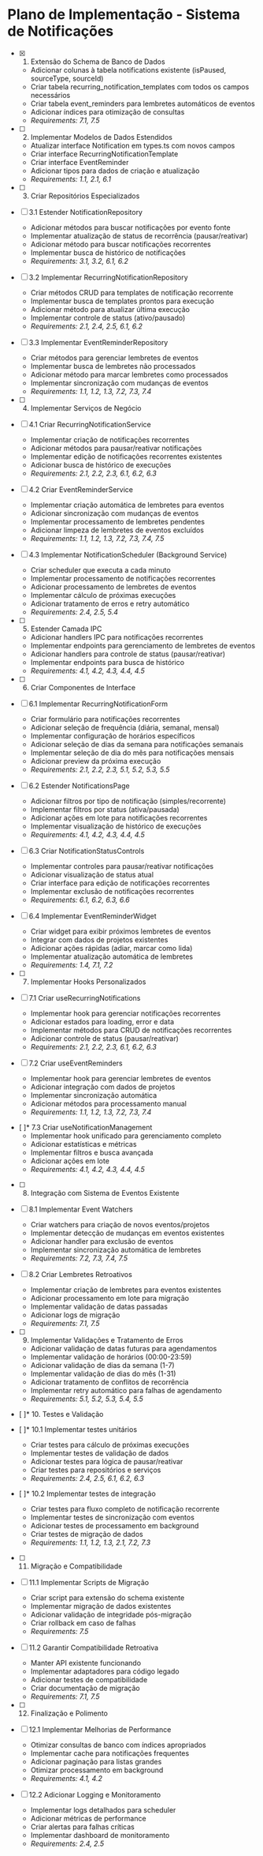 # Plano de Implementação - Sistema de Notificações

- [x] 1. Extensão do Schema de Banco de Dados
  - Adicionar colunas à tabela notifications existente (isPaused, sourceType, sourceId)
  - Criar tabela recurring_notification_templates com todos os campos necessários
  - Criar tabela event_reminders para lembretes automáticos de eventos
  - Adicionar índices para otimização de consultas
  - _Requirements: 7.1, 7.5_

- [ ] 2. Implementar Modelos de Dados Estendidos
  - Atualizar interface Notification em types.ts com novos campos
  - Criar interface RecurringNotificationTemplate
  - Criar interface EventReminder
  - Adicionar tipos para dados de criação e atualização
  - _Requirements: 1.1, 2.1, 6.1_

- [ ] 3. Criar Repositórios Especializados
- [ ] 3.1 Estender NotificationRepository
  - Adicionar métodos para buscar notificações por evento fonte
  - Implementar atualização de status de recorrência (pausar/reativar)
  - Adicionar método para buscar notificações recorrentes
  - Implementar busca de histórico de notificações
  - _Requirements: 3.1, 3.2, 6.1, 6.2_

- [ ] 3.2 Implementar RecurringNotificationRepository
  - Criar métodos CRUD para templates de notificação recorrente
  - Implementar busca de templates prontos para execução
  - Adicionar método para atualizar última execução
  - Implementar controle de status (ativo/pausado)
  - _Requirements: 2.1, 2.4, 2.5, 6.1, 6.2_

- [ ] 3.3 Implementar EventReminderRepository
  - Criar métodos para gerenciar lembretes de eventos
  - Implementar busca de lembretes não processados
  - Adicionar método para marcar lembretes como processados
  - Implementar sincronização com mudanças de eventos
  - _Requirements: 1.1, 1.2, 1.3, 7.2, 7.3, 7.4_

- [ ] 4. Implementar Serviços de Negócio
- [ ] 4.1 Criar RecurringNotificationService
  - Implementar criação de notificações recorrentes
  - Adicionar métodos para pausar/reativar notificações
  - Implementar edição de notificações recorrentes existentes
  - Adicionar busca de histórico de execuções
  - _Requirements: 2.1, 2.2, 2.3, 6.1, 6.2, 6.3_

- [ ] 4.2 Criar EventReminderService
  - Implementar criação automática de lembretes para eventos
  - Adicionar sincronização com mudanças de eventos
  - Implementar processamento de lembretes pendentes
  - Adicionar limpeza de lembretes de eventos excluídos
  - _Requirements: 1.1, 1.2, 1.3, 7.2, 7.3, 7.4, 7.5_

- [ ] 4.3 Implementar NotificationScheduler (Background Service)
  - Criar scheduler que executa a cada minuto
  - Implementar processamento de notificações recorrentes
  - Adicionar processamento de lembretes de eventos
  - Implementar cálculo de próximas execuções
  - Adicionar tratamento de erros e retry automático
  - _Requirements: 2.4, 2.5, 5.4_

- [ ] 5. Estender Camada IPC
  - Adicionar handlers IPC para notificações recorrentes
  - Implementar endpoints para gerenciamento de lembretes de eventos
  - Adicionar handlers para controle de status (pausar/reativar)
  - Implementar endpoints para busca de histórico
  - _Requirements: 4.1, 4.2, 4.3, 4.4, 4.5_

- [ ] 6. Criar Componentes de Interface
- [ ] 6.1 Implementar RecurringNotificationForm
  - Criar formulário para notificações recorrentes
  - Adicionar seleção de frequência (diária, semanal, mensal)
  - Implementar configuração de horários específicos
  - Adicionar seleção de dias da semana para notificações semanais
  - Implementar seleção de dia do mês para notificações mensais
  - Adicionar preview da próxima execução
  - _Requirements: 2.1, 2.2, 2.3, 5.1, 5.2, 5.3, 5.5_

- [ ] 6.2 Estender NotificationsPage
  - Adicionar filtros por tipo de notificação (simples/recorrente)
  - Implementar filtros por status (ativa/pausada)
  - Adicionar ações em lote para notificações recorrentes
  - Implementar visualização de histórico de execuções
  - _Requirements: 4.1, 4.2, 4.3, 4.4, 4.5_

- [ ] 6.3 Criar NotificationStatusControls
  - Implementar controles para pausar/reativar notificações
  - Adicionar visualização de status atual
  - Criar interface para edição de notificações recorrentes
  - Implementar exclusão de notificações recorrentes
  - _Requirements: 6.1, 6.2, 6.3, 6.6_

- [ ] 6.4 Implementar EventReminderWidget
  - Criar widget para exibir próximos lembretes de eventos
  - Integrar com dados de projetos existentes
  - Adicionar ações rápidas (adiar, marcar como lida)
  - Implementar atualização automática de lembretes
  - _Requirements: 1.4, 7.1, 7.2_

- [ ] 7. Implementar Hooks Personalizados
- [ ] 7.1 Criar useRecurringNotifications
  - Implementar hook para gerenciar notificações recorrentes
  - Adicionar estados para loading, error e data
  - Implementar métodos para CRUD de notificações recorrentes
  - Adicionar controle de status (pausar/reativar)
  - _Requirements: 2.1, 2.2, 2.3, 6.1, 6.2, 6.3_

- [ ] 7.2 Criar useEventReminders
  - Implementar hook para gerenciar lembretes de eventos
  - Adicionar integração com dados de projetos
  - Implementar sincronização automática
  - Adicionar métodos para processamento manual
  - _Requirements: 1.1, 1.2, 1.3, 7.2, 7.3, 7.4_

- [ ]* 7.3 Criar useNotificationManagement
  - Implementar hook unificado para gerenciamento completo
  - Adicionar estatísticas e métricas
  - Implementar filtros e busca avançada
  - Adicionar ações em lote
  - _Requirements: 4.1, 4.2, 4.3, 4.4, 4.5_

- [ ] 8. Integração com Sistema de Eventos Existente
- [ ] 8.1 Implementar Event Watchers
  - Criar watchers para criação de novos eventos/projetos
  - Implementar detecção de mudanças em eventos existentes
  - Adicionar handler para exclusão de eventos
  - Implementar sincronização automática de lembretes
  - _Requirements: 7.2, 7.3, 7.4, 7.5_

- [ ] 8.2 Criar Lembretes Retroativos
  - Implementar criação de lembretes para eventos existentes
  - Adicionar processamento em lote para migração
  - Implementar validação de datas passadas
  - Adicionar logs de migração
  - _Requirements: 7.1, 7.5_

- [ ] 9. Implementar Validações e Tratamento de Erros
  - Adicionar validação de datas futuras para agendamentos
  - Implementar validação de horários (00:00-23:59)
  - Adicionar validação de dias da semana (1-7)
  - Implementar validação de dias do mês (1-31)
  - Adicionar tratamento de conflitos de recorrência
  - Implementar retry automático para falhas de agendamento
  - _Requirements: 5.1, 5.2, 5.3, 5.4, 5.5_

- [ ]* 10. Testes e Validação
- [ ]* 10.1 Implementar testes unitários
  - Criar testes para cálculo de próximas execuções
  - Implementar testes de validação de dados
  - Adicionar testes para lógica de pausar/reativar
  - Criar testes para repositórios e serviços
  - _Requirements: 2.4, 2.5, 6.1, 6.2, 6.3_

- [ ]* 10.2 Implementar testes de integração
  - Criar testes para fluxo completo de notificação recorrente
  - Implementar testes de sincronização com eventos
  - Adicionar testes de processamento em background
  - Criar testes de migração de dados
  - _Requirements: 1.1, 1.2, 1.3, 2.1, 7.2, 7.3_

- [ ] 11. Migração e Compatibilidade
- [ ] 11.1 Implementar Scripts de Migração
  - Criar script para extensão do schema existente
  - Implementar migração de dados existentes
  - Adicionar validação de integridade pós-migração
  - Criar rollback em caso de falhas
  - _Requirements: 7.5_

- [ ] 11.2 Garantir Compatibilidade Retroativa
  - Manter API existente funcionando
  - Implementar adaptadores para código legado
  - Adicionar testes de compatibilidade
  - Criar documentação de migração
  - _Requirements: 7.1, 7.5_

- [ ] 12. Finalização e Polimento
- [ ] 12.1 Implementar Melhorias de Performance
  - Otimizar consultas de banco com índices apropriados
  - Implementar cache para notificações frequentes
  - Adicionar paginação para listas grandes
  - Otimizar processamento em background
  - _Requirements: 4.1, 4.2_

- [ ] 12.2 Adicionar Logging e Monitoramento
  - Implementar logs detalhados para scheduler
  - Adicionar métricas de performance
  - Criar alertas para falhas críticas
  - Implementar dashboard de monitoramento
  - _Requirements: 2.4, 2.5_